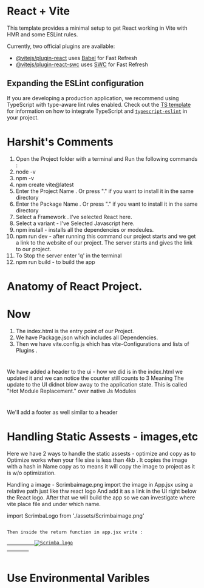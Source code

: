 # React + Vite

This template provides a minimal setup to get React working in Vite with HMR and some ESLint rules.

Currently, two official plugins are available:

- [@vitejs/plugin-react](https://github.com/vitejs/vite-plugin-react/blob/main/packages/plugin-react) uses [Babel](https://babeljs.io/) for Fast Refresh
- [@vitejs/plugin-react-swc](https://github.com/vitejs/vite-plugin-react/blob/main/packages/plugin-react-swc) uses [SWC](https://swc.rs/) for Fast Refresh

## Expanding the ESLint configuration

If you are developing a production application, we recommend using TypeScript with type-aware lint rules enabled. Check out the [TS template](https://github.com/vitejs/vite/tree/main/packages/create-vite/template-react-ts) for information on how to integrate TypeScript and [`typescript-eslint`](https://typescript-eslint.io) in your project.


# Harshit's Comments
1. Open the Project folder with a terminal and Run the following commands :
2. node -v
3. npm -v
4. npm create vite@latest
5. Enter the Project Name . Or press "." if you want to install it in the same directory
6. Enter the Package Name . Or press "." if you want to install it in the same directory
7. Select a Framework . I've selected React here.
8. Select a variant - I've Selected Javascript here.
9.  npm install - installs all the dependencies or modeules.
10.  npm run dev - after running this command our project starts and we get a link to the website of our  project. 
The server starts and gives the link to our project.
11. To Stop the server enter 'q' in the terminal 
12. npm run build - to build the app
 


# Anatomy of React Project.

# Now 
1. The index.html is the entry point of our Project.
2. We have Package.json which includes all Dependencies.
3. Then we have vite.config.js ehich has vite-Configurations and lists of Plugins .


#
We have added a header to the ui - how we did is in the index.html
we updated it and we can notice the counter still counts to 3
Meaning
The update to the UI didnot blow away to the  application state.
This is called "Hot Module Replacement." over native Js Modules


#
We'll add a footer as well similar to a header




# Handling Static Assests - images,etc

Here we have 2 ways to handle the static assests - optimize and copy as to
Optimize works when your file sixe is less than 4kb  . It copies the image with a hash in Name
copy as to means it will copy the image to project as it is w/o optimization.

Handling a image - Scrimbaimage.png
import the image in App.jsx using a relative path just like thw react logo 
And add it as a link in the UI right below the React logo.
After that we will build the app so we can investigate where vite place file and under which name.

import ScrimbaLogo from './assets/Scrimbaimage.png'

<code>
Then inside the return function in app.jsx write :
 <a href="https://ScrimbaLogo.com" target="_blank">
          <img src={ScrimbaLogo} className="logo Scrimba" alt="Scrimba logo" />
        </a>

</code>


# Use Environmental Varibles


